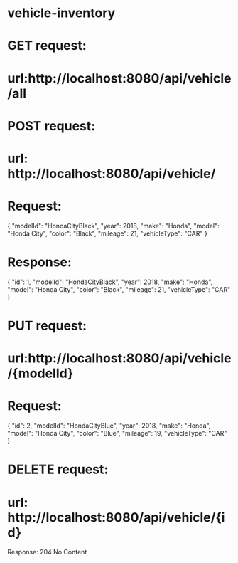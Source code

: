 
# vehicle-inventory

# GET request:
# url:http://localhost:8080/api/vehicle/all

# POST request:
# url: http://localhost:8080/api/vehicle/
# Request:
{
  "modelId": "HondaCityBlack",
  "year": 2018,
  "make": "Honda",
  "model": "Honda City",
  "color": "Black",
  "mileage": 21,
  "vehicleType": "CAR"
}

# Response:

{
"id": 1,
"modelId": "HondaCityBlack",
"year": 2018,
"make": "Honda",
"model": "Honda City",
"color": "Black",
"mileage": 21,
"vehicleType": "CAR"
}

# PUT request:
# url:http://localhost:8080/api/vehicle/{modelId}
# Request:
{
"id": 2,
"modelId": "HondaCityBlue",
"year": 2018,
"make": "Honda",
"model": "Honda City",
"color": "Blue",
"mileage": 19,
"vehicleType": "CAR"
}

# DELETE request:
# url: http://localhost:8080/api/vehicle/{id}

Response: 204 No Content

